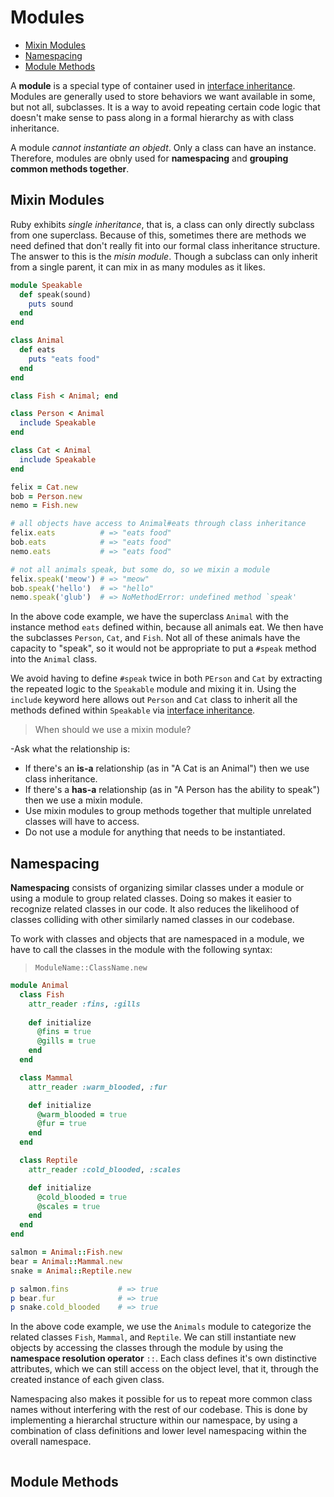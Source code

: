# Modules #

- [Mixin Modules](#mixin-modules)
- [Namespacing](#namespacing)
- [Module Methods](#module-methods)

A **module** is a special type of container used in [interface inheritance](./inheritance.md#interface-inheritance). Modules are generally used to store behaviors we want available in some, but not all, subclasses. It is a way to avoid repeating certain code logic that doesn't make sense to pass along in a formal hierarchy as with class inheritance.

A module *cannot instantiate an objedt*. Only a class can have an instance. Therefore, modules are obnly used for **namespacing** and **grouping common methods together**.

## Mixin Modules ##

Ruby exhibits *single inheritance*, that is, a class can only directly subclass from one superclass. Because of this, sometimes there are methods we need defined that don't really fit into our formal class inheritance structure. The answer to this is the *misin module*. Though a subclass can only inherit from a single parent, it can mix in as many modules as it likes.

```ruby
module Speakable
  def speak(sound)
    puts sound
  end
end

class Animal
  def eats
    puts "eats food"
  end
end

class Fish < Animal; end

class Person < Animal
  include Speakable
end

class Cat < Animal
  include Speakable
end

felix = Cat.new
bob = Person.new
nemo = Fish.new

# all objects have access to Animal#eats through class inheritance
felix.eats          # => "eats food"
bob.eats            # => "eats food"
nemo.eats           # => "eats food"

# not all animals speak, but some do, so we mixin a module
felix.speak('meow') # => "meow"
bob.speak('hello')  # => "hello"
nemo.speak('glub')  # => NoMethodError: undefined method `speak'
```

In the above code example, we have the superclass `Animal` with the instance method `eats` defined within, because all animals eat. We then have the subclasses `Person`, `Cat`, and `Fish`. Not all of these animals have the capacity to "speak", so it would not be appropriate to put a `#speak` method into the `Animal` class.

We avoid having to define `#speak` twice in both `PErson` and `Cat` by extracting the repeated logic to the `Speakable` module and mixing it in. Using the `include` keyword here allows out `Person` and `Cat` class to inherit all the methods defined within `Speakable` via [interface inheritance](./inheritance.md#interface-inheritance).

> When should we use a mixin module?

-Ask what the relationship is:

- If there's an **is-a** relationship (as in "A Cat is an Animal") then we use class inheritance.
- If there's a **has-a** relationship (as in "A Person has the ability to speak") then we use a mixin module.
- Use mixin modules to group methods together that multiple unrelated classes will have to access.
- Do not use a module for anything that needs to be instantiated.

## Namespacing ##

**Namespacing** consists of organizing similar classes under a module or using a module to group related classes. Doing so makes it easier to recognize related classes in our code. It also reduces the likelihood of classes colliding with other similarly named classes in our codebase.

To work with classes and objects that are namespaced in a module, we have to call the classes in the module with the following syntax:
> `ModuleName::ClassName.new`

```ruby
module Animal
  class Fish
    attr_reader :fins, :gills
    
    def initialize
      @fins = true
      @gills = true
    end
  end

  class Mammal
    attr_reader :warm_blooded, :fur

    def initialize
      @warm_blooded = true
      @fur = true
    end
  end

  class Reptile
    attr_reader :cold_blooded, :scales

    def initialize
      @cold_blooded = true
      @scales = true
    end
  end
end

salmon = Animal::Fish.new
bear = Animal::Mammal.new
snake = Animal::Reptile.new

p salmon.fins           # => true
p bear.fur              # => true
p snake.cold_blooded    # => true
```

In the above code example, we use the `Animals` module to categorize the related classes `Fish`, `Mammal`, and `Reptile`. We can still instantiate new objects by accessing the classes through the module by using the **namespace resolution operator** `::`. Each class defines it's own distinctive attributes, which we can still access on the object level, that it, through the created instance of each given class.

Namespacing also makes it possible for us to repeat more common class names without interfering with the rest of our codebase. This is done by implementing a hierarchal structure within our namespace, by using a combination of class definitions and lower level namespacing within the overall namespace.

```ruby

```

## Module Methods ##
